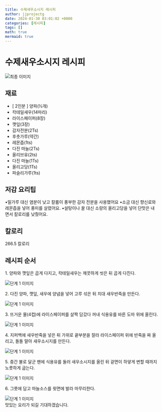 ```yaml
---
title: 수제새우소시지 레시피
author: jjprojectg
date: 2024-01-30 03:01:02 +0000
categories: [레시피]
tags: []
math: true
mermaid: true
---
```

<meta name="og:type" content="website"/>
<meta charset="UTF-8"/>
<div class="header">
  <h1>수제새우소시지 레시피</h1>
</div>

<div class="container my-4">
  <div class="row">
    <div class="col-12 col-md-6">
      <div class="recipe-image">
        <img src="https://www.foodsafetykorea.go.kr/common/ecmFileView.do?ecm_file_no=1NxSkgr97YW" class="step-image" alt="최종 이미지"/>
      </div>
    </div>
    <div class="col-12 col-md-6">
      <div class="ingredients">
        <h2>재료</h2>
        <ul class="card">
          <li> [ 2인분 ] 양파(½개) </li>
          <li>  칵테일새우(14마리) </li>
          <li>  라이스페이퍼(8장) </li>
          <li>  깻잎(3장) </li>
          <li>  감자전분(2Ts) </li>
          <li>  후춧가루(약간) </li>
          <li>  레몬즙(1ts) </li>
          <li>  다진 마늘(2Ts) </li>
          <li>  올리브유(2ts) </li>
          <li>  다진 마늘(1Ts) </li>
          <li>  올리고당(1Ts) </li>
          <li>  파슬리가루(1ts) </li>
</ul>
      </div>
    </div>
    <div class="col-12 col-md-6">
      <div class="ingredients">
        <h2>저감 요리팁</h2>
        <div class="card"> 
          <p>
            •밀가루 대신 염분이 낮고 칼륨이 풍부한 감자 전분을 사용했어요
•소금 대신 향신료와 레몬즙을 넣어 풍미를 살렸어요.
•설탕이나 꿀 대신 소량의 올리고당을 넣어 단맛은 내면서 칼로리를 낮췄어요.
          </p>
        </div>
      </div>
      <div class="ingredients">
        <h2>칼로리</h2>
        <div class="card"> 
          <p>
            266.5 칼로리
          </p>
        </div>
      </div>
    </div>
  </div>

  <h2 class="my-4">레시피 순서</h2>
  <div class="card recipe-card">
    <div class="card-body recipe-step">
      <p class="card-text step-description">1. 양파와 깻잎은 곱게 다지고, 칵테일새우는 깨끗하게 씻은 뒤 곱게 다진다.</p>
      <img src="https://www.foodsafetykorea.go.kr/common/ecmFileView.do?ecm_file_no=1NxSkgr9BlB" alt="단계 1 이미지" class="step-image"/>
    </div>
  </div>
  <div class="card recipe-card">
    <div class="card-body recipe-step">
      <p class="card-text step-description">2. 다진 양파, 깻잎, 새우에 양념을 넣어 고루 섞은 뒤 치대 새우반죽을 만든다.</p>
      <img src="https://www.foodsafetykorea.go.kr/common/ecmFileView.do?ecm_file_no=1NxSkgr9BnG" alt="단계 1 이미지" class="step-image"/>
    </div>
  </div>
  <div class="card recipe-card">
    <div class="card-body recipe-step">
      <p class="card-text step-description">3. 뜨거운 물(4컵)에 라이스페이퍼를 살짝 담갔다 꺼내 식용유를 바른 도마 위에 올린다.</p>
      <img src="https://www.foodsafetykorea.go.kr/common/ecmFileView.do?ecm_file_no=1NxSkgr9Bp0" alt="단계 1 이미지" class="step-image"/>
    </div>
  </div>
  <div class="card recipe-card">
    <div class="card-body recipe-step">
      <p class="card-text step-description">4. 지퍼백에 새우반죽을 넣은 뒤 가위로 끝부분을 잘라 라이스페이퍼 위에 반죽을 짜 올리고, 돌돌 말아 새우소시지를 만든다.</p>
      <img src="https://www.foodsafetykorea.go.kr/common/ecmFileView.do?ecm_file_no=1NxSkgr9Brx" alt="단계 1 이미지" class="step-image"/>
    </div>
  </div>
  <div class="card recipe-card">
    <div class="card-body recipe-step">
      <p class="card-text step-description">5. 중간 불로 달군 팬에 식용유를 둘러 새우소시지를 올린 뒤 겉면이 하얗게 변할 때까지 노릇하게 굽는다.</p>
      <img src="https://www.foodsafetykorea.go.kr/common/ecmFileView.do?ecm_file_no=1NxSkgr9Bu2" alt="단계 1 이미지" class="step-image"/>
    </div>
  </div>
  <div class="card recipe-card">
    <div class="card-body recipe-step">
      <p class="card-text step-description">6. 그릇에 담고 마늘소스를 윗면에 발라 마무리한다.</p>
      <img src="https://www.foodsafetykorea.go.kr/common/ecmFileView.do?ecm_file_no=1NxSkgr9CC4" alt="단계 1 이미지" class="step-image"/>
    </div>
  </div>

</div>
맛있는 요리가 되길 기대하겠습니다.
